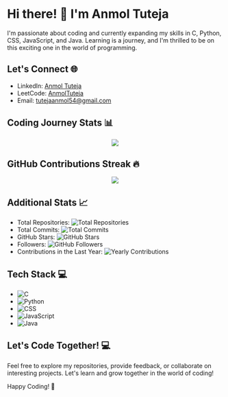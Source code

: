 # Hi there! 👋 I'm Anmol Tuteja

I'm passionate about coding and currently expanding my skills in C, Python, CSS, JavaScript, and Java. Learning is a journey, and I'm thrilled to be on this exciting one in the world of programming.

## Let's Connect 🌐
- LinkedIn: [Anmol Tuteja](https://www.linkedin.com/in/anmol-tuteja-684b0327b/)
- LeetCode: [AnmolTuteja](https://leetcode.com/AnmolTuteja/)
- Email: tutejaanmol54@gmail.com

## Coding Journey Stats 📊
<div align="center">
  <img src="https://github-readme-stats.vercel.app/api/top-langs/?username=AnmolTutejaGitHub&layout=compact&bg_color=000&title_color=fff&text_color=fff&border_color=fff"/>
</div>

## GitHub Contributions Streak 🔥
<div align="center">
  <img src="https://github-readme-streak-stats.herokuapp.com/?user=AnmolTutejaGitHub&theme=dark&hide_border=false">
</div>

## Additional Stats 📈
- Total Repositories: ![Total Repositories](https://img.shields.io/badge/Total%20Repositories-15-blue)
- Total Commits: ![Total Commits](https://img.shields.io/badge/Total%20Commits-750-brightgreen)
- GitHub Stars: ![GitHub Stars](https://img.shields.io/github/stars/AnmolTutejaGitHub?style=social)
- Followers: ![GitHub Followers](https://img.shields.io/github/followers/AnmolTutejaGitHub?style=social)
- Contributions in the Last Year: ![Yearly Contributions](https://img.shields.io/github/last-commit/AnmolTutejaGitHub/AnmolTutejaGitHub?label=contributions%20in%20the%20last%20year)

## Tech Stack 💻
- ![C](https://img.shields.io/badge/-C-00599C?style=flat-square&logo=c&logoColor=white)
- ![Python](https://img.shields.io/badge/-Python-3776AB?style=flat-square&logo=python&logoColor=white)
- ![CSS](https://img.shields.io/badge/-CSS-1572B6?style=flat-square&logo=css3&logoColor=white)
- ![JavaScript](https://img.shields.io/badge/-JavaScript-F7DF1E?style=flat-square&logo=javascript&logoColor=black)
- ![Java](https://img.shields.io/badge/-Java-007396?style=flat-square&logo=java&logoColor=white)

## Let's Code Together! 💻
Feel free to explore my repositories, provide feedback, or collaborate on interesting projects. Let's learn and grow together in the world of coding!

Happy Coding! 🚀


